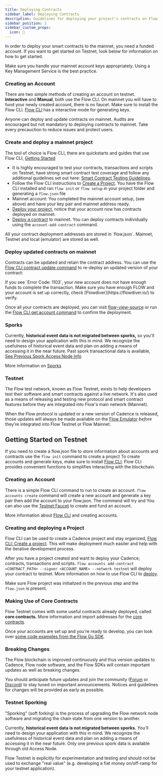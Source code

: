 ```yaml
---
title: Deploying Contracts
sidebar_label: Deploying Contracts
description: Guidelines for deploying your project's contracts on Flow Mainnet
sidebar_position: 2
sidebar_custom_props:
  icon: 🥇  
---
```


In order to deploy your smart contracts to the mainnet, you need a funded account. If you want to get started on Testnet, look below for information on how to get started.

<Callout type="info">
Make sure you handle your mainnet account keys appropriately. Using a Key Management Service is the best practice. 
</Callout>

### Creating an Account

There are two simple methods of creating an account on testnet. **Interactive** and **Manual**, both use the Flow CLI. On mainnet you will have to fund your newly created account, there is no faucet.
Make sure to install the Flow CLI. [Flow CLI](../../tools/flow-cli/accounts/create-accounts) has a interactive mode for generating keys.

<Callout type="success">
Anyone can deploy and update contracts on mainnet. Audits are encouraged but not mandatory to deploying contracts to mainnet. Take every precauction to reduce issues and protect users. 
</Callout>

### Create and deploy a mainnet project
The tool of choice is Flow CLI, there are quickstarts and guides that use Flow CLI, [Getting Started](../../build/getting-started/quickstarts/flow-cli)
- It is highly encouraged to test your contracts, transactions and scripts on Testnet, have strong smart contract test coverage and follow any additional guidelines set out here: [Smart Contract Testing Guidelines](./testing). 
- Follow the Flow CLI instructions to [Create a Project](../../tools/flow-cli/index.md). You have the Flow CLI installed and ran `flow init` or `flow setup` in your project folder and generating a `flow.json` file
- Mainnet account: You completed the mainnet account setup, (see above) and have your key pair and mainnet address ready.
- [Deploy your project](../../tools/flow-cli/deployment/deploy-project-contracts.md), notice that your account now has contracts deployed on mainnet.
- [Deploy a contract](../../tools/flow-cli/accounts/account-add-contract.md) to mainnet. You can deploy contracts individually using the `account-add-contract` command.

<Callout type="info">
All your contract deployment addresses are stored in `flow.json`. Mainnet, Testnet and local (emulator) are stored as well.
</Callout>

### Deploy updated contracts on mainnet

Contracts can be updated and retain the contract address. You can use the [Flow CLI contract update command](../../tools/flow-cli/accounts/account-update-contract.md) to re-deploy an updated version of your contract:

<Callout type="warning">
If you see `Error Code: 1103`, your new account does not have enough funds to complete the transaction. Make sure you have enough FLOW and your account is set up correctly, check [Flowdiver](https://flowdiver.io/) to verify.
</Callout>

Once all your contracts are deployed, you can visit [flow-view-source](https://flow-view-source.com/) or run the [Flow CLI get account command](../../tools/flow-cli/accounts/get-accounts.md) to confirm the deployment.

### Sporks

Currently, **historical event data is not migrated between sporks,** so you'll need to design your application with this in mind. We recognize the usefulness of historical event data and plan on adding a means of accessing it in the near future. Past spork transactional data is available, [See Previous Spork Access Node Info](../../references/run-and-secure/node-operation/past-sporks)

More Information on [Sporks](../../references/run-and-secure/node-operation/spork)


### Testnet


The Flow test network, known as Flow Testnet, exists to help developers test their software and smart contracts against a live network. It's also used as a means of releasing and testing new protocol and smart contract features before they are integrated into Flow's main network (Mainnet).

When the Flow protocol is updated or a new version of Cadence is released, those updates will always be made available on the [Flow Emulator](../../tools/emulator) _before_ they're integrated into Flow Testnet or Flow Mainnet. 

## Getting Started on Testnet

If you need to create a flow.json file to store information about accounts and contracts use the `flow init` command to create a project
<Callout type="info">
To create accounts and generate keys, make sure to install [Flow CLI](../../tools/flow-cli/install). Flow CLI provides convenient functions to simplifies interacting with the blockchain.
</Callout>


### Creating an Account

There is a simple Flow CLI command to run to create an account. `flow accounts create` command will create a new account and generate a key pair then add the account to your flow.json. The command will try and You can also use the [Testnet Faucet](https://testnet-faucet-v2.onflow.org/) to create and fund an account.

More information about [Flow CLI](../../tools/flow-cli/accounts/create-accounts) and creating accounts. 

### Creating and deploying a Project

Flow CLI can be used to create a Cadence project and stay organized, [Flow CLI: Create a project](../../tools/flow-cli). This will make deployment much easiler and help with the iterative development process.

After you have a project created and want to deploy your Cadence; contracts, transactions and scripts. 
`flow accounts add-contract <CONTRACT_PATH> --signer <ACCOUNT_NAME> --network testnet` will deploy your contract to testnet.
More information on how to use Flow CLI to [deploy](../../tools/flow-cli/deployment/deploy-project-contracts.md).

Make sure Flow project was initialized in the previous step and the `flow.json` is present.


### Making Use of Core Contracts

Flow Testnet comes with some useful contracts already deployed, called **core contracts.** More information and import addresses for the [core contracts](../../references/core-contracts/index.md).

Once your accounts are set up and you're ready to develop, you can look over [some code examples from the Flow Go SDK](https://github.com/onflow/flow-go-sdk/tree/master/examples).


### Breaking Changes

The Flow blockchain is improved continuously and thus version updates to Cadence, Flow node software, and the Flow SDKs will contain important updates as well as breaking changes.

You should anticipate future updates and join the community ([Forum](https://forum.onflow.org/) or [Discord](https://www.onflow.org/discord)) to stay tuned on important announcements. Notices and guidelines for changes will be provided as early as possible.


### Testnet Sporking

"Sporking" (soft forking) is the process of upgrading the Flow network node software and migrating the chain state from one version to another.

Currently, **historical event data is not migrated between sporks.** You'll need to design your application with this in mind. We recognize the usefulness of historical event data and plan on adding a means of accessing it in the near future. Only one previous spork data is available through old Access Node.


<Callout type="warning">
Flow Testnet is explicitly for experimentation and testing and should not be used to exchange "real value" (e.g. developing a fiat money on/off-ramp for your testnet application).
</Callout>




